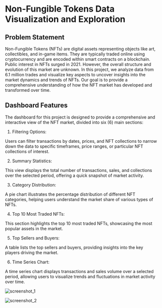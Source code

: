 # Non-Fungible Tokens Data Visualization and Exploration

## Problem Statement

Non-Fungible Tokens (NFTs) are digital assets representing objects like art, collectibles, and in-game items. They are typically traded online using cryptocurrency and are encoded within smart contracts on a blockchain. Public interest in NFTs surged in 2021. However, the overall structure and evolution of this market are unknown. In this project, we analyze data from 6.1 million trades and visualize key aspects to uncover insights into the market dynamics and trends of NFTs. Our goal is to provide a comprehensive understanding of how the NFT market has developed and transformed over time.

## Dashboard Features

The dashboard for this project is designed to provide a comprehensive and interactive view of the NFT market, divided into six (6) main sections:

1. Filtering Options:

Users can filter transactions by dates, prices, and NFT collections to narrow down the data to specific timeframes, price ranges, or particular NFT collections of interest.

2. Summary Statistics:

This view displays the total number of transactions, sales, and collections over the selected period, offering a quick snapshot of market activity.

3. Category Distribution:

A pie chart illustrates the percentage distribution of different NFT categories, helping users understand the market share of various types of NFTs.

4. Top 10 Most Traded NFTs:

This section highlights the top 10 most traded NFTs, showcasing the most popular assets in the market.

5. Top Sellers and Buyers:

A table lists the top sellers and buyers, providing insights into the key players driving the market.

6. Time Series Chart:

A time series chart displays transactions and sales volume over a selected period, allowing users to visualize trends and fluctuations in market activity over time.


![screenshot_1](https://github.com/user-attachments/assets/525cae2f-de78-419c-a251-2bb194178582)

![screenshot_2](https://github.com/user-attachments/assets/16e1de1d-15d6-455c-b89a-ebd322b85e27)
